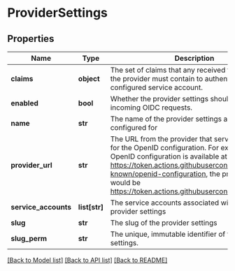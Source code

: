 # ProviderSettings

## Properties
Name | Type | Description | Notes
------------ | ------------- | ------------- | -------------
**claims** | **object** | The set of claims that any received tokens from the provider must contain to authenticate as the configured service account. | 
**enabled** | **bool** | Whether the provider settings should be used for incoming OIDC requests. | 
**name** | **str** | The name of the provider settings are being configured for | 
**provider_url** | **str** | The URL from the provider that serves as the base for the OpenID configuration. For example, if the OpenID configuration is available at https://token.actions.githubusercontent.com/.well-known/openid-configuration, the provider URL would be https://token.actions.githubusercontent.com/ | 
**service_accounts** | **list[str]** | The service accounts associated with these provider settings | 
**slug** | **str** | The slug of the provider settings | [optional] 
**slug_perm** | **str** | The unique, immutable identifier of the provider settings. | [optional] 

[[Back to Model list]](../README.md#documentation-for-models) [[Back to API list]](../README.md#documentation-for-api-endpoints) [[Back to README]](../README.md)


